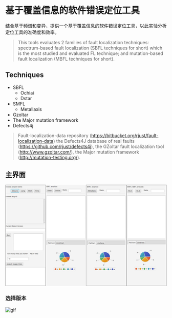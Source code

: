 # 基于覆盖信息的软件错误定位工具

结合基于频谱和变异，提供一个基于覆盖信息的软件错误定位工具，以此实验分析定位工具的准确度和效率。
>This tools evaluates 2 families of fault localization techniques: 
spectrum-based fault localization (SBFL techniques for short) which is the most studied and evaluated FL technique; 
and mutation-based fault localization (MBFL techniques for short).

## Techniques
* SBFL
    * Ochiai
    * Dstar
* SMFL
    * Metallaxis
* Gzoltar
* The Major mutation framework
* Defects4j

>Fault-localization-data repository (https://bitbucket.org/rjust/fault-localization-data)
>the Defects4J database of real faults (https://github.com/rjust/defects4j), 
>the GZoltar fault localization tool (http://www.gzoltar.com/), 
>the Major mutation framework (http://mutation-testing.org/).
    

## 主界面

![图片](https://github.com/WuYiwen97/ProjectCodeGUI/blob/master/src/source/初始化.png)


### 选择版本
![gif]()
